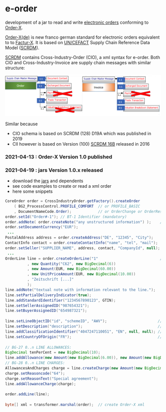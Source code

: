# e-order
development of a jar to read and write [electronic orders](https://fnfe-mpe.org/wp-content/uploads/2021/01/20210413-Final-Press-Release-Order-X-_EN.pdf) conforming to [Order-X](http://fnfe-mpe.org/factur-x/order-x/). 

[Order-X(de)](https://www.ferd-net.de/aktuelles/meldungen/order-x-das-hybridformat-fuer-digitalisierte-auftragsverarbeitung-veroeffentlicht.html) is new franco german standard for electronic orders equivalent to to [Factur-X](http://fnfe-mpe.org/factur-x/factur-x_en/). It is based on [UN/CEFACT](https://en.wikipedia.org/wiki/UN/CEFACT) Supply Chain Reference Data Model ([SCRDM](https://www.unescap.org/sites/default/files/Session%202_SCRDM_UNCEFACT.pdf)).

[SCRDM](https://service.unece.org/trade/uncefact/publication/Supply%20Chain%20Management/CrossIndustrySCRDM/SCRDM/HTML/001.htm) contains Cross-Industry-Order (CIO), a xml syntax for e-order. Both CIO and Cross-Industry-Invoice are supply chain messages with similar structure:

![](src/main/doc/image/CIOvsCII.PNG)

Similar because
- CIO schema is based on SCRDM (128) D19A which was published in 2019
- CII however is based on Version (100) [SCRDM 16B](https://unece.org/trade/uncefact/xml-schemas) released in 2016

### 2021-04-13 : Order-X Version 1.0 published

### 2021-04-19 : jars Version 1.0.x released

- download the [jars](../../releases) and dependents
- see code examples to create or read a xml order
- here some snippets

```java
CoreOrder order = CrossIndustryOrder.getFactory().createOrder
	( BG2_ProcessControl.PROFILE_COMFORT  // or PROFILE_BASIC
	, DocumentNameCode.Order);            // or OrderChange or OrderResponse
order.setId("Order#-1"); // BT-1 Identifier (mandatory)
order.addNote( order.createNote("any unstructured information") );    // (optional)
order.setDocumentCurrency("EUR");
 ...
PostalAddress address = order.createAddress("DE", "12345", "City");
ContactInfo contact = order.createContactInfo("name", "tel", "mail");
order.setSeller("SUPPLIER_NAME", address, contact, "CompanyId", null);
 ...
OrderLine line = order.createOrderLine("1"                            // order line number
		  , new Quantity("C62", new BigDecimal(6))                     // 6 units/C62
		  , new Amount(EUR, new BigDecimal(60.00))                     // line net amount
		  , new UnitPriceAmount(EUR, new BigDecimal(10.00))            // price
		  , "Zeitschrift [...]"                                        // itemName
		  );
line.addNote("textual note with information relevant to the line.");
line.setPartialDeliveryIndicator(true);
line.addStandardIdentifier("1234567890123", GTIN);
line.setSellerAssignedID("987654321");
line.setBuyerAssignedID("654987321");

line.setLineObjectID("id", "schemeID", "AWV");                       // BG.25.BT-128
line.setDescription("description");                                  // BG-31.BT-154
line.addClassificationIdentifier("4047247110051", "EN", null, null); // BG-31.BT-158
line.setCountryOfOrigin("FR");                                       // BG-31.BT-159

// BG-27 0..n LINE ALLOWANCES:
BigDecimal tenPerCent = new BigDecimal(10);
line.addAllowance(new Amount(new BigDecimal(6.00)), new Amount(new BigDecimal(60.00)), tenPerCent);
// BG-28 0..n LINE CHARGES:
AllowancesAndCharges charge = line.createCharge(new Amount(new BigDecimal(6.00)), new Amount(new BigDecimal(60.00)), tenPerCent);
charge.setReasoncode("64");
charge.setReasonText("Special agreement");
line.addAllowanceCharge(charge);

order.addLine(line);

byte[] xml = transformer.marshal(order);  // create Order-X xml
```

